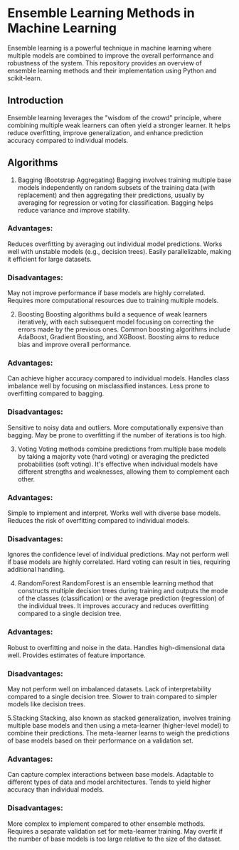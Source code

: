 # Ensemble Learning Methods in Machine Learning
Ensemble learning is a powerful technique in machine learning where multiple models are combined to improve the overall performance and robustness of the system. This repository provides an overview of ensemble learning methods and their implementation using Python and scikit-learn.

## Introduction
Ensemble learning leverages the "wisdom of the crowd" principle, where combining multiple weak learners can often yield a stronger learner. It helps reduce overfitting, improve generalization, and enhance prediction accuracy compared to individual models.

## Algorithms
1. Bagging (Bootstrap Aggregating)
Bagging involves training multiple base models independently on random subsets of the training data (with replacement) and then aggregating their predictions, usually by averaging for regression or voting for classification. Bagging helps reduce variance and improve stability.

### Advantages:
Reduces overfitting by averaging out individual model predictions.
Works well with unstable models (e.g., decision trees).
Easily parallelizable, making it efficient for large datasets.
### Disadvantages:
May not improve performance if base models are highly correlated.
Requires more computational resources due to training multiple models.

2. Boosting
Boosting algorithms build a sequence of weak learners iteratively, with each subsequent model focusing on correcting the errors made by the previous ones. Common boosting algorithms include AdaBoost, Gradient Boosting, and XGBoost. Boosting aims to reduce bias and improve overall performance.

### Advantages:
Can achieve higher accuracy compared to individual models.
Handles class imbalance well by focusing on misclassified instances.
Less prone to overfitting compared to bagging.
### Disadvantages:
Sensitive to noisy data and outliers.
More computationally expensive than bagging.
May be prone to overfitting if the number of iterations is too high.

3. Voting
Voting methods combine predictions from multiple base models by taking a majority vote (hard voting) or averaging the predicted probabilities (soft voting). It's effective when individual models have different strengths and weaknesses, allowing them to complement each other.

### Advantages:
Simple to implement and interpret.
Works well with diverse base models.
Reduces the risk of overfitting compared to individual models.
### Disadvantages:
Ignores the confidence level of individual predictions.
May not perform well if base models are highly correlated.
Hard voting can result in ties, requiring additional handling.

4. RandomForest
RandomForest is an ensemble learning method that constructs multiple decision trees during training and outputs the mode of the classes (classification) or the average prediction (regression) of the individual trees. It improves accuracy and reduces overfitting compared to a single decision tree.

### Advantages:
Robust to overfitting and noise in the data.
Handles high-dimensional data well.
Provides estimates of feature importance.
### Disadvantages:
May not perform well on imbalanced datasets.
Lack of interpretability compared to a single decision tree.
Slower to train compared to simpler models like decision trees.

5.Stacking
Stacking, also known as stacked generalization, involves training multiple base models and then using a meta-learner (higher-level model) to combine their predictions. The meta-learner learns to weigh the predictions of base models based on their performance on a validation set.

### Advantages:
Can capture complex interactions between base models.
Adaptable to different types of data and model architectures.
Tends to yield higher accuracy than individual models.
### Disadvantages:
More complex to implement compared to other ensemble methods.
Requires a separate validation set for meta-learner training.
May overfit if the number of base models is too large relative to the size of the dataset.